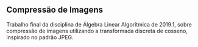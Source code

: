 ## Compressão de Imagens
Trabalho final da disciplina de Álgebra Linear Algorítmica de 2019.1, sobre compressão de imagens utilizando a transformada discreta de cosseno, inspirado no padrão JPEG.

